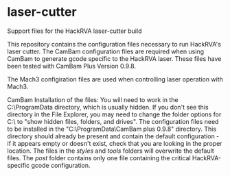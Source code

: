 # laser-cutter
Support files for the HackRVA laser-cutter build

This repository contains the configuration files necessary to run HackRVA's laser cutter.  The CamBam configuration files are required when using CamBam to generate gcode specific to the HackRVA laser.  These files have been tested with CamBam Plus Version 0.9.8.  

The Mach3 configiration files are used when controlling laser operation with Mach3.

CamBam
Installation of the files:
You will need to work in the C:\ProgramData directory, which is usually hidden.  If you don't see this directory in the File Explorer, you may need to change the folder options for C:\ to "show hidden files, folders, and drives". 
The configuration files need to be installed in the "C:\ProgramData\CamBam plus 0.9.8\" directory.  This directory should already be present and contain the default configuration - if it appears empty or doesn't exist, check that you are looking in the proper location.  The files in the *styles* and *tools* folders will overwrite the default files.  The *post* folder contains only one file containing the critical HackRVA-specific gcode configuration.
